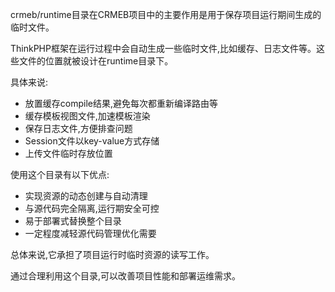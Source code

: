 crmeb/runtime目录在CRMEB项目中的主要作用是用于保存项目运行期间生成的临时文件。

ThinkPHP框架在运行过程中会自动生成一些临时文件,比如缓存、日志文件等。这些文件的位置就被设计在runtime目录下。

具体来说:

- 放置缓存compile结果,避免每次都重新编译路由等
- 缓存模板视图文件,加速模板渲染
- 保存日志文件,方便排查问题
- Session文件以key-value方式存储
- 上传文件临时存放位置

使用这个目录有以下优点:

- 实现资源的动态创建与自动清理
- 与源代码完全隔离,运行期安全可控
- 易于部署式替换整个目录
- 一定程度减轻源代码管理优化需要

总体来说,它承担了项目运行时临时资源的读写工作。

通过合理利用这个目录,可以改善项目性能和部署运维需求。
